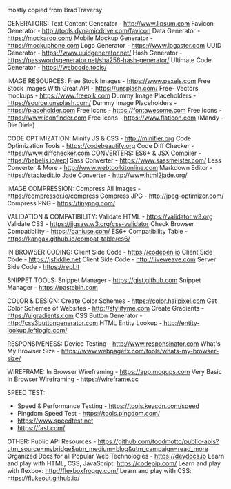mostly copied from BradTraversy

GENERATORS:
Text Content Generator - http://www.lipsum.com
Favicon Generator - http://tools.dynamicdrive.com/favicon
Data Generator - https://mockaroo.com/
Mobile Mockup Generator - https://mockuphone.com
Logo Generator - https://www.logaster.com
UUID Generator - https://www.uuidgenerator.net/
Hash Generator - https://passwordsgenerator.net/sha256-hash-generator/
Ultimate Code Generator - https://webcode.tools/

IMAGE RESOURCES:
Free Stock Images - https://www.pexels.com
Free Stock Images With Great API - https://unsplash.com/
Free- Vectors, mockups - https://www.freepik.com
Dummy Image Placeholders - https://source.unsplash.com/
Dummy Image Placeholders - https://placeholder.com
Free Icons - https://fontawesome.com
Free Icons - https://www.iconfinder.com
Free Icons - https://www.flaticon.com  (Mandy - Die Diele)

CODE OPTIMIZATION:
Minify JS & CSS - http://minifier.org
Code Optimization Tools - https://codebeautify.org
Code Diff Checker - https://www.diffchecker.com
CONVERTERS:
ES6+ & JSX Compiler - https://babeljs.io/repl
Sass Converter - https://www.sassmeister.com/
Less Converter & More - http://www.webtoolkitonline.com
Markdown Editor - https://stackedit.io
Jade Converter - http://www.html2jade.org/

IMAGE COMPRESSION:
Compress All Images - https://compressor.io/compress
Compress JPG - http://jpeg-optimizer.com/
Compress PNG - https://tinypng.com/

VALIDATION & COMPATIBILITY:
Validate HTML - https://validator.w3.org
Validate CSS - https://jigsaw.w3.org/css-validator
Check Browser Compatibility - https://caniuse.com/
ES6+ Compatibility Table - https://kangax.github.io/compat-table/es6/

IN BROWSER CODING:
Client Side Code - https://codepen.io
Client Side Code - https://jsfiddle.net
Client Side Code - http://liveweave.com
Server Side Code - https://repl.it

SNIPPET TOOLS:
Snippet Manager - https://gist.github.com
Snippet Manager - https://pastebin.com

COLOR & DESIGN:
Create Color Schemes - https://color.hailpixel.com
Get Color Schemes of Websites - http://stylifyme.com
Create Gradients - https://uigradients.com
CSS Button Generator - http://css3buttongenerator.com
HTML Entity Lookup - http://entity-lookup.leftlogic.com/

RESPONSIVENESS:
Device Testing - http://www.responsinator.com
What's My Browser Size - https://www.webpagefx.com/tools/whats-my-browser-size/

WIREFRAME:
In Browser Wireframing - https://app.moqups.com
Very Basic In Browser Wireframing - https://wireframe.cc

SPEED TEST:
- Speed & Performance Testing - https://tools.keycdn.com/speed
- Pingdom Speed Test - https://tools.pingdom.com/
- https://www.speedtest.net
- https://fast.com/

OTHER:
Public API Resources - https://github.com/toddmotto/public-apis?utm_source=mybridge&utm_medium=blog&utm_campaign=read_more
Organized Docs for all Popular Web Technologies - https://devdocs.io
Learn and play with HTML, CSS, JavaScript: https://codepip.com/
Learn and play with flexbox: http://flexboxfroggy.com/
Learn and play with CSS: https://flukeout.github.io/
